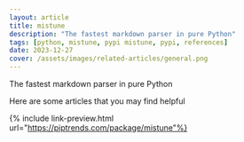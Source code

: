 ```yaml
---
layout: article
title: mistune
description: "The fastest markdown parser in pure Python"
tags: [python, mistune, pypi mistune, pypi, references]
date: 2023-12-27
cover: /assets/images/related-articles/general.png
---
```


The fastest markdown parser in pure Python

Here are some articles that you may find helpful

{% include link-preview.html url="https://piptrends.com/package/mistune"%}